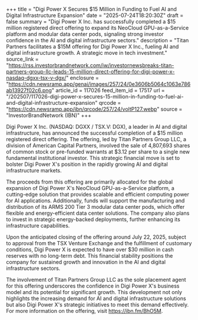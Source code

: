 +++
title = "Digi Power X Secures $15 Million in Funding to Fuel AI and Digital Infrastructure Expansion"
date = "2025-07-24T18:20:30Z"
draft = false
summary = "Digi Power X Inc. has successfully completed a $15 million registered direct offering to expand its NeoCloud GPU-as-a-Service platform and modular data center pods, signaling strong investor confidence in the AI and digital infrastructure sectors."
description = "Titan Partners facilitates a $15M offering for Digi Power X Inc., fueling AI and digital infrastructure growth. A strategic move in tech investment."
source_link = "https://rss.investorbrandnetwork.com/iw/investornewsbreaks-titan-partners-group-llc-leads-15-million-direct-offering-for-digi-power-x-nasdaq-dgxx-tsx-v-dgx/"
enclosure = "https://cdn.newsramp.app/genai/images/257/24/0e3606b5064c1063e786ab13927f02c6.png"
article_id = 117026
feed_item_id = 17517
url = "/202507/117026-digi-power-x-secures-15-million-in-funding-to-fuel-ai-and-digital-infrastructure-expansion"
qrcode = "https://cdn.newsramp.app/ibn/qrcode/257/24/voltP127.webp"
source = "InvestorBrandNetwork (IBN)"
+++

<p>Digi Power X Inc. (NASDAQ: DGXX / TSX.V: DGX), a leader in AI and digital infrastructure, has announced the successful completion of a $15 million registered direct offering. The offering, led by Titan Partners Group LLC, a division of American Capital Partners, involved the sale of 4,807,693 shares of common stock or pre-funded warrants at $3.12 per share to a single new fundamental institutional investor. This strategic financial move is set to bolster Digi Power X's position in the rapidly growing AI and digital infrastructure markets.</p><p>The proceeds from this offering are primarily allocated for the global expansion of Digi Power X's NeoCloud GPU-as-a-Service platform, a cutting-edge solution that provides scalable and efficient computing power for AI applications. Additionally, funds will support the manufacturing and distribution of its ARMS 200 Tier 3 modular data center pods, which offer flexible and energy-efficient data center solutions. The company also plans to invest in strategic energy-backed deployments, further enhancing its infrastructure capabilities.</p><p>Upon the anticipated closing of the offering around July 22, 2025, subject to approval from the TSX Venture Exchange and the fulfillment of customary conditions, Digi Power X is expected to have over $30 million in cash reserves with no long-term debt. This financial stability positions the company for sustained growth and innovation in the AI and digital infrastructure sectors.</p><p>The involvement of Titan Partners Group LLC as the sole placement agent for this offering underscores the confidence in Digi Power X's business model and its potential for significant growth. This development not only highlights the increasing demand for AI and digital infrastructure solutions but also Digi Power X's strategic initiatives to meet this demand effectively. For more information on the offering, visit <a href='https://ibn.fm/BhO5M' rel='nofollow' target='_blank'>https://ibn.fm/BhO5M</a>.</p>